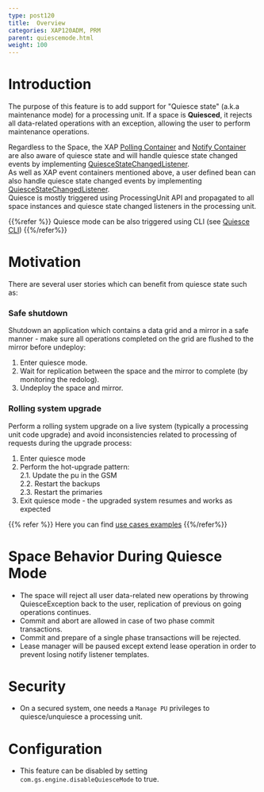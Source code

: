 ```yaml
---
type: post120
title:  Overview
categories: XAP120ADM, PRM
parent: quiescemode.html
weight: 100
---
```


 

# Introduction

The purpose of this feature is to add support for "Quiesce state" (a.k.a maintenance mode) for a processing unit. If a space is **Quiesced**, it rejects all data-related operations with an exception, allowing the user to perform maintenance operations. <br>

Regardless to the Space, the XAP [Polling Container]({{%currentjavaurl%}}/polling-container.html) and [Notify Container]({{%currentjavaurl%}}/notify-container.html) are also aware of quiesce state and will handle quiesce state changed events by implementing [QuiesceStateChangedListener](./quiesce-pu-api.html#quiesce-state-changed-listener). <br>
As well as XAP event containers mentioned above, a user defined bean can also handle quiesce state changed events by implementing [QuiesceStateChangedListener](./quiesce-pu-api.html#quiesce-state-changed-listener). <br>
Quiesce is mostly triggered using ProcessingUnit API and propagated to all space instances and quiesce state changed listeners in the processing unit. <br>

{{%refer %}}
Quiesce mode can be also triggered using CLI (see [Quiesce CLI](./quiesce-command-line-interface.html))
{{%/refer%}}



# Motivation

There are several user stories which can benefit from quiesce state such as:

### Safe shutdown

Shutdown an application which contains a data grid and a mirror in a safe manner - make sure all operations completed on the grid are flushed to the mirror before undeploy:
  
1. Enter quiesce mode.
1. Wait for replication between the space and the mirror to complete (by monitoring the redolog).
1. Undeploy the space and mirror.

### Rolling system upgrade

Perform a rolling system upgrade on a live system (typically a processing unit code upgrade) and avoid inconsistencies related to processing of requests during the upgrade process:

1. Enter quiesce mode  <br>
2. Perform the hot-upgrade pattern: <br>
2.1.   Update the pu in the GSM<br>
2.2.  Restart the backups<br>
2.3. Restart the primaries<br>
3. Exit quiesce mode - the upgraded system resumes and works as expected

{{% refer %}}
Here you can find [use cases examples](./quiesce-pu-api.html#use-cases-examples)
{{%/refer%}}

# Space Behavior During Quiesce Mode
- The space will reject all user data-related new operations by throwing QuiesceException back to the user, replication of previous on going operations continues.
- Commit and abort are allowed in case of two phase commit transactions.
- Commit and prepare of a single phase transactions will be rejected.
- Lease manager will be paused except extend lease operation in order to prevent losing notify listener templates.

# Security
- On a secured system, one needs a `Manage PU` privileges to quiesce/unquiesce a processing unit.

# Configuration
- This feature can be disabled by setting `com.gs.engine.disableQuiesceMode` to true.
